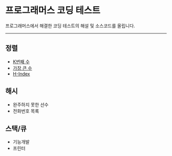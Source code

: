 # 프로그래머스 코딩 테스트
프로그래머스에서 해결한 코딩 테스트의 해설 및 소스코드를 올립니다.

---
## 정렬
- [K번째 수](./정렬/K번째_수.md)
- [가장 큰 수](./정렬/가장_큰_수.md)
- [H-Index](./정렬/H-index.md)
## 해시
- 완주하지 못한 선수
- 전화번호 목록
## 스택/큐
- 기능개발
- 프린터
